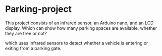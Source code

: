 # Parking-project
This project consists of an infrared sensor, an Arduino nano, and an LCD display. Which can show how many parking spaces are available, whether they are free or not?

which uses infrared sensors to detect whether a vehicle is entering or exiting from a parking gate. 
